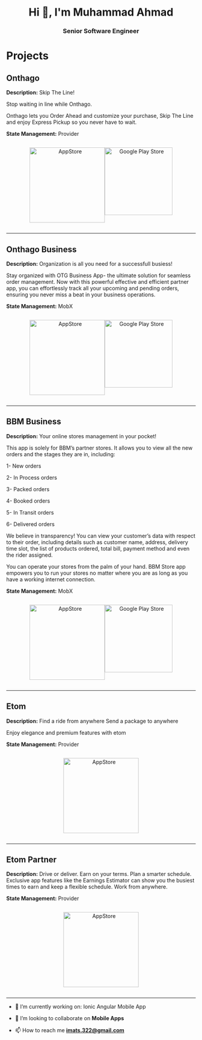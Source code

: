 <h1 align="center">Hi 👋, I'm Muhammad Ahmad</h1>
<h3 align="center">Senior Software Engineer</h3>

# Projects

## Onthago

**Description:** Skip The Line!

Stop waiting in line while Onthago.

Onthago lets you Order Ahead and customize your purchase, Skip The Line and enjoy Express Pickup so you never have to wait.

**State Management:** Provider


<div style="display: flex; justify-content: center;">
  <p align="center">
    <a href="https://play.google.com/store/apps/details?id=co.tierzen.onthago&hl=en&gl=US">
      <img src="https://play.google.com/intl/en_us/badges/static/images/badges/en_badge_web_generic.png" width="200" alt="AppStore">
    </a>
  </p>
  <p align="center">
    <a href="https://apps.apple.com/us/app/onthago/id6449786148">
      <img src="https://upload.wikimedia.org/wikipedia/commons/thumb/5/51/Download_on_the_App_Store_Badge_IT_RGB_blk.svg/800px-Download_on_the_App_Store_Badge_IT_RGB_blk.svg.png" width="180" alt="Google Play Store">
    </a>
  </p>
</div>

----



## Onthago Business

**Description:** Organization is all you need for a successfull busiess!

Stay organized with OTG Business App- the ultimate solution for seamless order management. Now with this powerful effective and efficient partner app, you can effortlessly track all your upcoming and pending orders, ensuring you never miss a beat in your business operations.

**State Management:** MobX


<div style="display: flex; justify-content: center;">
  <p align="center">
    <a href="https://play.google.com/store/apps/details?id=co.tierzen.onthagoBusiness&hl=en&gl=US">
      <img src="https://play.google.com/intl/en_us/badges/static/images/badges/en_badge_web_generic.png" width="200" alt="AppStore">
    </a>
  </p>
  <p align="center">
    <a href="https://apps.apple.com/us/app/onthago-business/id6449786342">
      <img src="https://upload.wikimedia.org/wikipedia/commons/thumb/5/51/Download_on_the_App_Store_Badge_IT_RGB_blk.svg/800px-Download_on_the_App_Store_Badge_IT_RGB_blk.svg.png" width="180" alt="Google Play Store">
    </a>
  </p>
</div>

----



## BBM Business

**Description:** Your online stores management in your pocket!

This app is solely for BBM’s partner stores. It allows you to view all the new orders and the stages they are in, including:

1- New orders

2- In Process orders

3- Packed orders

4- Booked orders

5- In Transit orders

6- Delivered orders

We believe in transparency! You can view your customer’s data with respect to their order, including details such as customer name, address, delivery time slot, the list of products ordered, total bill, payment method and even the rider assigned.

You can operate your stores from the palm of your hand. BBM Store app empowers you to run your stores no matter where you are as long as you have a working internet connection.

**State Management:** MobX


<div style="display: flex; justify-content: center;">
  <p align="center">
    <a href="https://play.google.com/store/apps/details?id=co.bestbuymall.store&hl=en&gl=US">
      <img src="https://play.google.com/intl/en_us/badges/static/images/badges/en_badge_web_generic.png" width="200" alt="AppStore">
    </a>
  </p>
  <p align="center">
    <a href="https://apps.apple.com/pk/app/bbm-business/id1621066816?platform=iphone">
      <img src="https://upload.wikimedia.org/wikipedia/commons/thumb/5/51/Download_on_the_App_Store_Badge_IT_RGB_blk.svg/800px-Download_on_the_App_Store_Badge_IT_RGB_blk.svg.png" width="180" alt="Google Play Store">
    </a>
  </p>
</div>

----




## Etom

**Description:** Find a ride from anywhere
Send a package to anywhere

Enjoy elegance and premium features with etom

**State Management:** Provider


<div style="display: flex; justify-content: center;">
  <p align="center">
    <a href="https://play.google.com/store/apps/details?id=com.etomglobal.client&hl=en&gl=US">
      <img src="https://play.google.com/intl/en_us/badges/static/images/badges/en_badge_web_generic.png" width="200" alt="AppStore">
    </a>
  </p>
</div>

----



## Etom Partner

**Description:** Drive or deliver. Earn on your terms. Plan a smarter schedule. Exclusive app features like the Earnings Estimator can show you the busiest times to earn and keep a flexible schedule. Work from anywhere.

**State Management:** Provider


<div style="display: flex; justify-content: center;">
  <p align="center">
    <a href="https://play.google.com/store/apps/details?id=com.etomglobal.partner&hl=en&gl=US">
      <img src="https://play.google.com/intl/en_us/badges/static/images/badges/en_badge_web_generic.png" width="200" alt="AppStore">
    </a>
  </p>
</div>

----




- 🌱 I’m currently working on: Ionic Angular Mobile App

- 👯 I’m looking to collaborate on **Mobile Apps**

- 📫 How to reach me **imats.322@gmail.com**
